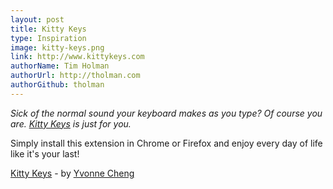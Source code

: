```yaml
---
layout: post
title: Kitty Keys
type: Inspiration
image: kitty-keys.png
link: http://www.kittykeys.com
authorName: Tim Holman
authorUrl: http://tholman.com
authorGithub: tholman
---
```


_Sick of the normal sound your keyboard makes as you type? Of course you are. [Kitty Keys](http://www.kittykeys.com) is just for you._

Simply install this extension in Chrome or Firefox and enjoy every day of life like it's your last!

[Kitty Keys](http://www.kittykeys.com) - by [Yvonne Cheng](http://mindeveon.com)

